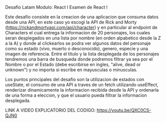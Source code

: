 Desafio Latam
Modulo: React I
Examen de React I

Este desafio consiste en la creacion de una aplicacion que consuma datos desde una API, en este caso yo escogi la API de Rick and Morty (https://rickandmortyapi.com/api/character) y en particular al endpoint de Characters el cual entrega la informacion de 20 personajes, los cuales seran desplegados en una lista por nombre (en orden alpabetico desde la Z a la A) y donde al clickearlos se podra ver algunos datos del personaje como su estado (vivo, muerto o desconocido), genero, especie y una imagen de referencia. Entre el titulo y la lista desplegada de los personajes tendremos una barra de busqueda donde podremos filtrar ya sea por el Nombre o por el Estado (debe escribirse en ingles, "alive, dead or unknown") y no importa si escribe en mayusculas o minusculas.

Los puntos principales del desafio son la utilizacion de estados con useState, el consumo de una API a traves de un fetch utilizando useEffect, renderizar dinamicamente la informacion recibida desde la API y ordenarla de una forma a eleccion, y que el usuario pueda filtrar la informacion desplegada.


LINK A VIDEO EXPLICATORIO DEL CODIGO: https://youtu.be/QXC0CS-QJN0